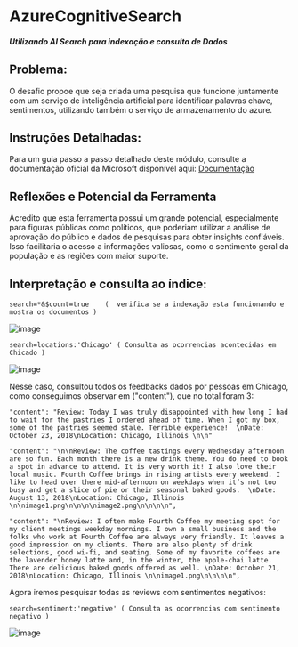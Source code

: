 # AzureCognitiveSearch

##### Utilizando AI Search para indexação e consulta de Dados

## Problema:

O desafio propoe que seja criada uma pesquisa que funcione juntamente com um serviço de inteligência artificial para identificar palavras chave, sentimentos, utilizando também o serviço de armazenamento do azure.

## Instruções Detalhadas:
Para um guia passo a passo detalhado deste módulo, consulte a documentação oficial da Microsoft disponível aqui: [Documentação](https://microsoftlearning.github.io/mslearn-ai-fundamentals/Instructions/Labs/11-ai-search.html)

## Reflexões e Potencial da Ferramenta

Acredito que esta ferramenta possui um grande potencial, especialmente para figuras públicas como políticos, que poderiam utilizar a análise de aprovação do público e dados de pesquisas para obter insights confiáveis. Isso facilitaria o acesso a informações valiosas, como o sentimento geral da população e as regiões com maior suporte.

## Interpretação e consulta ao índice:

```
search=*&$count=true    (  verifica se a indexação esta funcionando e mostra os documentos )
```
![image](https://github.com/kobajk/AzureCognitiveSearch/assets/50890222/2bb8c0a0-6be5-4977-b281-de9d5fe61d4e)


```
search=locations:'Chicago' ( Consulta as ocorrencias acontecidas em Chicado )
```
![image](https://github.com/kobajk/AzureCognitiveSearch/assets/50890222/64823e28-59b5-4cf6-8a15-f9caba03aa36)

Nesse caso, consultou todos os feedbacks dados por pessoas em Chicago, como conseguimos observar em ("content"), que no total foram 3:
```
"content": "Review: Today I was truly disappointed with how long I had to wait for the pastries I ordered ahead of time. When I got my box, some of the pastries seemed stale. Terrible experience!  \nDate: October 23, 2018\nLocation: Chicago, Illinois \n\n"

"content": "\n\nReview: The coffee tastings every Wednesday afternoon are so fun. Each month there is a new drink theme. You do need to book a spot in advance to attend. It is very worth it! I also love their local music. Fourth Coffee brings in rising artists every weekend. I like to head over there mid-afternoon on weekdays when it’s not too busy and get a slice of pie or their seasonal baked goods.  \nDate: August 13, 2018\nLocation: Chicago, Illinois  \n\nimage1.png\n\n\n\nimage2.png\n\n\n\n",

"content": "\nReview: I often make Fourth Coffee my meeting spot for my client meetings weekday mornings. I own a small business and the folks who work at Fourth Coffee are always very friendly. It leaves a good impression on my clients. There are also plenty of drink selections, good wi-fi, and seating. Some of my favorite coffees are the lavender honey latte and, in the winter, the apple-chai latte. There are delicious baked goods offered as well. \nDate: October 21, 2018\nLocation: Chicago, Illinois \n\nimage1.png\n\n\n\n",
```

Agora iremos pesquisar todas as reviews com sentimentos negativos:
```
search=sentiment:'negative' ( Consulta as ocorrencias com sentimento negativo )
```

![image](https://github.com/kobajk/AzureCognitiveSearch/assets/50890222/05d20421-e7fd-4f1a-86f1-22337087899f)
